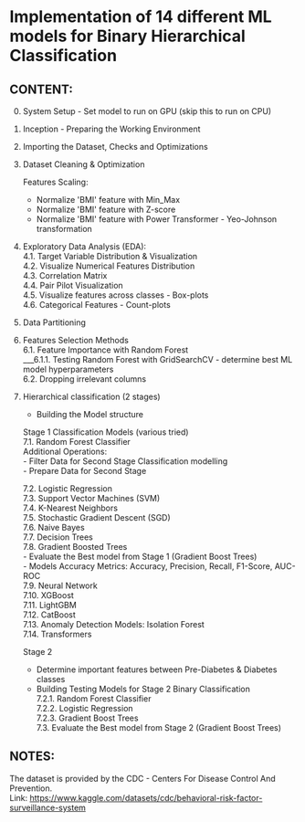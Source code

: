 # Implementation of 14 different ML models for Binary Hierarchical Classification

## CONTENT: 
0. System Setup - Set model to run on GPU (skip this to run on CPU)
1. Inception - Preparing the Working Environment
2. Importing the Dataset, Checks and Optimizations
3. Dataset Cleaning & Optimization

   Features Scaling:
   - Normalize 'BMI' feature with Min_Max
   - Normalize 'BMI' feature with Z-score
   - Normalize 'BMI' feature with Power Transformer - Yeo-Johnson transformation

4. Exploratory Data Analysis (EDA):<br>
   4.1. Target Variable Distribution & Visualization<br>
   4.2. Visualize Numerical Features Distribution<br>
   4.3. Correlation Matrix<br>
   4.4. Pair Pilot Visualization<br>
   4.5. Visualize features across classes - Box-plots<br>
   4.6. Categorical Features - Count-plots <br>

6. Data Partitioning
7. Features Selection Methods<br>
   6.1. Feature Importance with Random Forest<br>
   ___6.1.1. Testing Random Forest with GridSearchCV - determine best ML model hyperparameters<br>
   6.2. Dropping irrelevant columns

8. Hierarchical classification (2 stages)
   - Building the Model structure

   Stage 1 Classification Models (various tried)<br>
   7.1. Random Forest Classifier<br>
       Additional Operations:<br>
       - Filter Data for Second Stage Classification modelling<br>
       - Prepare Data for Second Stage<br>

   7.2. Logistic Regression<br>
   7.3. Support Vector Machines (SVM)<br>
   7.4. K-Nearest Neighbors<br>
   7.5. Stochastic Gradient Descent (SGD)<br>
   7.6. Naive Bayes<br>
   7.7. Decision Trees<br>
   7.8. Gradient Boosted Trees<br>
       - Evaluate the Best model from Stage 1 (Gradient Boost Trees)<br>
       - Models Accuracy Metrics: Accuracy, Precision, Recall, F1-Score, AUC-ROC<br>
   7.9. Neural Network<br>
   7.10. XGBoost<br>
   7.11. LightGBM<br>
   7.12. CatBoost<br>
   7.13. Anomaly Detection Models: Isolation Forest<br>
   7.14. Transformers<br>

   Stage 2<br>
   - Determine important features between Pre-Diabetes & Diabetes classes<br>
   - Building Testing Models for Stage 2 Binary Classification<br>
   7.2.1. Random Forest Classifier<br>
   7.2.2. Logistic Regression<br>
   7.2.3. Gradient Boost Trees<br>
   7.3. Evaluate the Best model from Stage 2 (Gradient Boost Trees)<br>

## NOTES: 
The dataset is provided by the CDC - Centers For Disease Control And Prevention.<br>
Link: https://www.kaggle.com/datasets/cdc/behavioral-risk-factor-surveillance-system
